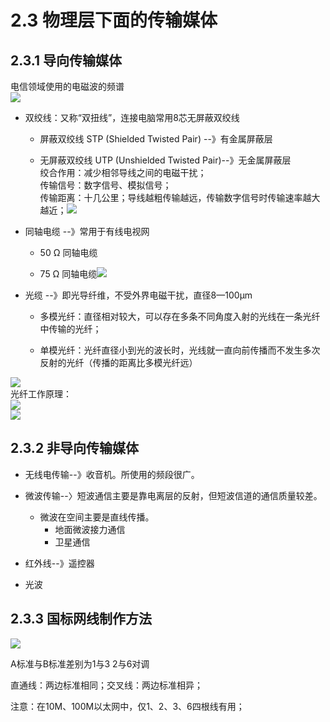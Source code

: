 # 2.3 物理层下面的传输媒体

## 2.3.1 导向传输媒体

电信领域使用的电磁波的频谱  
![](/assets/图片34.png)

* 双绞线：又称“双扭线”，连接电脑常用8芯无屏蔽双绞线

  * 屏蔽双绞线 STP \(Shielded Twisted Pair\) --》有金属屏蔽层

  * 无屏蔽双绞线 UTP \(Unshielded Twisted Pair\)--》无金属屏蔽层  
     绞合作用：减少相邻导线之间的电磁干扰；  
     传输信号：数字信号、模拟信号；  
     传输距离：十几公里；导线越粗传输越远，传输数字信号时传输速率越大越近；![](/assets/双绞线.png)

* 同轴电缆 --》常用于有线电视网

  * 50 Ω 同轴电缆

  * 75 Ω 同轴电缆![](/assets/同轴电缆.png)

* 光缆 --》即光导纤维，不受外界电磁干扰，直径8—100μm

  * 多模光纤：直径相对较大，可以存在多条不同角度入射的光线在一条光纤中传输的光纤；

  * 单模光纤：光纤直径小到光的波长时，光线就一直向前传播而不发生多次反射的光纤（传播的距离比多模光纤远）

![](/assets/图片37.png)  
光纤工作原理：  
![](/assets/图片38.png)  
![](/assets/图片39.png)

## 2.3.2 非导向传输媒体

* 无线电传输--》收音机。所使用的频段很广。

* 微波传输--〉短波通信主要是靠电离层的反射，但短波信道的通信质量较差。

  * 微波在空间主要是直线传播。
    * 地面微波接力通信
    * 卫星通信

* 红外线--》遥控器

* 光波        

## 2.3.3 国标网线制作方法

![](/assets/国标网线制作方法.png)

A标准与B标准差别为1与3 2与6对调

直通线：两边标准相同；交叉线：两边标准相异；

注意：在10M、100M以太网中，仅1、2、3、6四根线有用；

